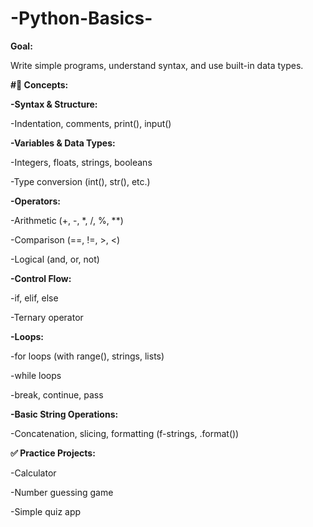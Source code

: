 # -Python-Basics-

**Goal:** 

Write simple programs, understand syntax, and use built-in data types.


**#🔹 Concepts:**


**-Syntax & Structure:**
    
  -Indentation, comments, print(), input()

**-Variables & Data Types:**
  
  -Integers, floats, strings, booleans
  
  -Type conversion (int(), str(), etc.)

**-Operators:**
  
  -Arithmetic (+, -, *, /, %, **)
  
  -Comparison (==, !=, >, <)
  
  -Logical (and, or, not)

**-Control Flow:**
  
  -if, elif, else
  
  -Ternary operator

**-Loops:**
  
  -for loops (with range(), strings, lists)
  
  -while loops
  
  -break, continue, pass

**-Basic String Operations:**
  
  -Concatenation, slicing, formatting (f-strings, .format())

**✅ Practice Projects:**
  
  -Calculator
  
  -Number guessing game
  
  -Simple quiz app



  
